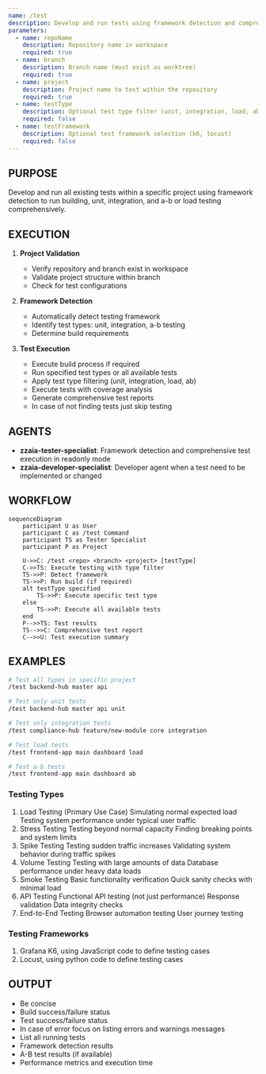 ```yaml
---
name: /test
description: Develop and run tests using framework detection and comprehensive test execution
parameters:
  - name: repoName
    description: Repository name in workspace
    required: true
  - name: branch
    description: Branch name (must exist as worktree)
    required: true
  - name: project
    description: Project name to test within the repository
    required: true
  - name: testType
    description: Optional test type filter (unit, integration, load, ab, all)
    required: false
  - name: testFramework
    description: Optional test framework selection (k6, locust)
    required: false
---
```


## PURPOSE

Develop and run all existing tests within a specific project using framework detection to run building, unit, integration, and a-b or load testing comprehensively.

## EXECUTION

1. **Project Validation**

   - Verify repository and branch exist in workspace
   - Validate project structure within branch
   - Check for test configurations

2. **Framework Detection**

   - Automatically detect testing framework
   - Identify test types: unit, integration, a-b testing
   - Determine build requirements

3. **Test Execution**
   - Execute build process if required
   - Run specified test types or all available tests
   - Apply test type filtering (unit, integration, load, ab)
   - Execute tests with coverage analysis
   - Generate comprehensive test reports
   - In case of not finding tests just skip testing

## AGENTS

- **zzaia-tester-specialist**: Framework detection and comprehensive test execution in readonly mode
- **zzaia-developer-specialist**: Developer agent when a test need to be implemented or changed

## WORKFLOW

```mermaid
sequenceDiagram
    participant U as User
    participant C as /test Command
    participant TS as Tester Specialist
    participant P as Project

    U->>C: /test <repo> <branch> <project> [testType]
    C->>TS: Execute testing with type filter
    TS->>P: Detect framework
    TS->>P: Run build (if required)
    alt testType specified
        TS->>P: Execute specific test type
    else
        TS->>P: Execute all available tests
    end
    P-->>TS: Test results
    TS-->>C: Comprehensive test report
    C-->>U: Test execution summary
```

## EXAMPLES

```bash
# Test all types in specific project
/test backend-hub master api

# Test only unit tests
/test backend-hub master api unit

# Test only integration tests
/test compliance-hub feature/new-module core integration

# Test load tests
/test frontend-app main dashboard load

# Test a-b tests
/test frontend-app main dashboard ab
```

### Testing Types

1. Load Testing (Primary Use Case)
   Simulating normal expected load
   Testing system performance under typical user traffic
2. Stress Testing
   Testing beyond normal capacity
   Finding breaking points and system limits
3. Spike Testing
   Testing sudden traffic increases
   Validating system behavior during traffic spikes
4. Volume Testing
   Testing with large amounts of data
   Database performance under heavy data loads
5. Smoke Testing
   Basic functionality verification
   Quick sanity checks with minimal load
6. API Testing
   Functional API testing (not just performance)
   Response validation
   Data integrity checks
7. End-to-End Testing
   Browser automation testing
   User journey testing

### Testing Frameworks

1. Grafana K6, using JavaScript code to define testing cases
2. Locust, using python code to define testing cases

## OUTPUT

- Be concise
- Build success/failure status
- Test success/failure status
- In case of error focus on listing errors and warnings messages
- List all running tests
- Framework detection results
- A-B test results (if available)
- Performance metrics and execution time

